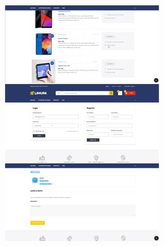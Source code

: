 <img src="./commerce2.png"/> <br/>
<img src="./commerce3.png"/> <br/>
<img src="./commerce4.png"/> <br/>
